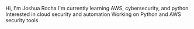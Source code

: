 Hi, I'm Joshua Rocha
I'm currently learning AWS, cybersecurity, and python
Interested in cloud security and automation
Working on Python and AWS security tools
